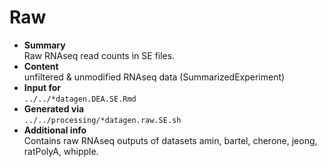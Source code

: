 # Raw  
- **Summary**  
Raw RNAseq read counts in SE files.  
- **Content**   
unfiltered & unmodified RNAseq data (SummarizedExperiment)
- **Input for**   
`../../*datagen.DEA.SE.Rmd`  
- **Generated via**  
`../../processing/*datagen.raw.SE.sh`  
- **Additional info**  
Contains raw RNAseq outputs of datasets amin, bartel, cherone, jeong, ratPolyA, whipple. 
